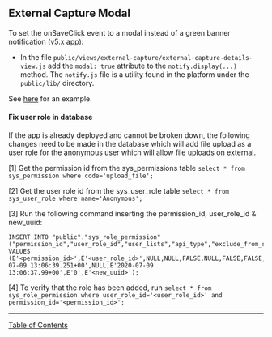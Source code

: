 ## External Capture Modal

To set the onSaveClick event to a modal instead of a green banner notification (v5.x app):
- In the file `public/views/external-capture/external-capture-details-view.js` add the `modal: true` attribute to the `notify.display(...)` method. The `notify.js` file is a utility found in the platform under the `public/lib/` directory.

See [here](https://github.com/i-Sight/config_centracare_v5/blob/e78d3fe2ac9d73d9dda163f70932c6dbad90dd8a/public/views/external-capture/external-capture-details-view.js?ts=2) for an example.


#### Fix user role in database
If the app is already deployed and cannot be broken down, the following changes need to be made in the database which will add file upload as a user role for the anonymous user which will allow file uploads on external.

[1] Get the permission id from the sys_permissions table `select * from sys_permission where code='upload_file';`

[2] Get the user role id from the sys_user_role table `select * from sys_user_role where name='Anonymous';`

[3] Run the following command inserting the permission_id, user_role_id & new_uuid:
```
INSERT INTO "public"."sys_role_permission"("permission_id","user_role_id","user_lists","api_type","exclude_from_suggested_links","record_source","sys_processing","exclude_from_purge","date_purged","purge_reason","pending_purge_date","computed_search","sys_submitted","sys_active","deleted_by","deleted_date","last_updated_date","last_updated_by","created_date","created_by","id")
VALUES
(E'<permission_id>',E'<user_role_id>',NULL,NULL,FALSE,NULL,FALSE,FALSE,NULL,NULL,NULL,NULL,TRUE,TRUE,NULL,NULL,E'2020-07-09 13:06:39.251+00',NULL,E'2020-07-09 13:06:37.99+00',E'0',E'<new_uuid>');
```

[4] To verify that the role has been added, run `select * from sys_role_permission where user_role_id='<user_role_id>' and permission_id='<permission_id>';`

***
[Table of Contents](../README.md)